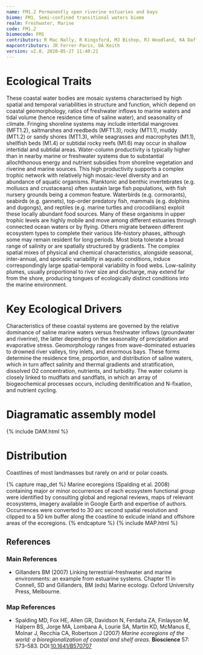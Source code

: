 ```yaml
---
name: FM1.2 Permanently open riverine estuaries and bays
biome: FM1. Semi-confined transitional waters biome
realm: Freshwater, Marine
code: FM1.2
biomecode: FM1
contributors: R Mac Nally, R Kingsford, MJ Bishop, RJ Woodland, KA Dafforn, DA Keith
mapcontributors: JR Ferrer-Paris, DA Keith
version: v2.0, 2020-05-27 11:40:21
---
```

# Ecological Traits
 
These coastal water bodies are mosaic systems characterised by high spatial and temporal variabilities in structure and function, which depend on coastal geomorphology, ratios of freshwater inflows to marine waters and tidal volume (hence residence time of saline water), and seasonality of climate. Fringing shoreline systems may include intertidal mangroves (MFT1.2), saltmarshes and reedbeds (MFT1.3), rocky (MT1.1), muddy (MT1.2) or sandy shores (MT1.3), while seagrasses and macrophytes (M1.1), shellfish beds (M1.4) or subtidal rocky reefs (M1.6) may occur in shallow intertidal and subtidal areas. Water-column productivity is typically higher than in nearby marine or freshwater systems due to substantial allochthonous energy and nutrient subsidies from shoreline vegetation and riverine and marine sources. This high productivity supports a complex trophic network with relatively high mosaic-level diversity and an abundance of aquatic organisms. Planktonic and benthic invertebrates (e.g. molluscs and crustaceans) often sustain large fish populations, with fish nursery grounds being a common feature. Waterbirds (e.g. cormorants), seabirds (e.g. gannets), top-order predatory fish, mammals (e.g. dolphins and dugongs), and reptiles (e.g. marine turtles and crocodilians) exploit these locally abundant food sources. Many of these organisms in upper trophic levels are highly mobile and move among different estuaries through connected ocean waters or by flying. Others migrate between different ecosystem types to complete their various life-history phases, although some may remain resident for long periods. Most biota tolerate a broad range of salinity or are spatially structured by gradients. The complex spatial mixes of physical and chemical characteristics, alongside seasonal, inter-annual, and sporadic variability in aquatic conditions, induce correspondingly large spatial-temporal variability in food webs. Low-salinity plumes, usually proportional to river size and discharge, may extend far from the shore, producing tongues of ecologically distinct conditions into the marine environment.
 
# Key Ecological Drivers
 
Characteristics of these coastal systems are governed by the relative dominance of saline marine waters versus freshwater inflows (groundwater and riverine), the latter depending on the seasonality of precipitation and evaporative stress. Geomorphology ranges from wave-dominated estuaries to drowned river valleys, tiny inlets, and enormous bays. These forms determine the residence time, proportion, and distribution of saline waters, which in turn affect salinity and thermal gradients and stratification, dissolved O2 concentration, nutrients, and turbidity. The water column is closely linked to mudflats and sandflats, in which an array of biogeochemical processes occurs, including denitrification and N-fixation, and nutrient cycling. 
 
# Diagramatic assembly model
 
{% include DAM.html %}
 
# Distribution
 
Coastlines of most landmasses but rarely on arid or polar coasts.

{% capture map_det %}
Marine ecoregions (Spalding et al. 2008) containing major or minor occurrences of each ecosystem functional group were identified by consulting global and regional reviews, maps of relevant ecosystems, imagery available in Google Earth and expertise of authors. Occurrences were converted to 30 arc second spatial resolution and clipped to a 50 km buffer along the coastline to exlcude inland and offshore areas of the ecoregions.
{% endcapture %}
{% include MAP.html %}

## References
### Main References
* Gillanders BM (2007) Linking terrestrial-freshwater and marine environments: an example from estuarine systems. Chapter 11 in Connell, SD and Gillanders, BM (eds) Marine ecology. Oxford University Press, Melbourne.
### Map References
* Spalding MD, Fox HE, Allen GR, Davidson N, Ferdaña ZA, Finlayson M, Halpern BS, Jorge MA, Lombana A, Lourie SA, Martin KD, McManus E, Molnar J, Recchia CA, Robertson J (2007) *Marine ecoregions of the world: a bioregionalization of coastal and shelf areas*. **Bioscience** 57: 573–583. DOI:[10.1641/B570707](https://doi.org/10.1641/B570707)
 
